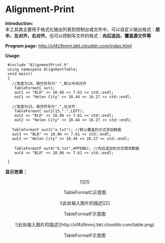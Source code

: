 # Alignment-Print
**Introduction:**  
本工具类主要用于格式化输出列表到控制台或文件中，可以自定义输出格式：**居中、左对齐、右对齐**。也可以控制写文件的格式：**向后追加、覆盖源文件等**

**Program page:** http://of4z9nmrj.bkt.clouddn.com/index.html

**Usage:** 
```
 #include "AlignmentPrint.h"
 using namespace AlignmentTable;
 void main()
 {
   //宽度为10，填充符号为" ",默认中间对齐
    TableFormatC out1;
    out1 << "BLR" << 10.96 << 7.61 << std::endl;
    out1 << "Helen City" << 10.44 << 16.27 << std::endl;

   //宽度为15，填充符号为".",左对齐
    TableFormatC out2(15,".",LEFT);
    out2 << "BLR" << 10.96 << 7.61 << std::endl;
    out2 << "Helen City" << 10.44 << 16.27 << std::endl;
 
   TableFormatF out3("a.txt"); //默认覆盖的方式添加数据
   out3 << "BLR" << 10.96 << 7.61 << std::endl;
   out3 << "Helen City" << 10.44 << 16.27 << std::endl;

    TableFormatF out4("b.txt",APPEND); //向后追加的方式增添数据
    out4 << "BLR" << 10.96 << 7.61 << std::endl;

 }
```
**显示效果：**
<center>
![][1]

TableFormatC示意图
</center>

<center>
 ![此处输入图片的描述][2]

  TableFormatF示意图
</center>

<center>
 ![此处输入图片的描述](http://of4z9nmrj.bkt.clouddn.com/table.png)
 
  TableFormatF示意图
</center>

  [1]: http://of4z9nmrj.bkt.clouddn.com/TableFormatC.png?imageView2/2/w/500/h/400/interlace/0/q/100
  [2]: http://of4z9nmrj.bkt.clouddn.com/TableFormatF.png?imageView2/2/w/500/h/400/interlace/0/q/100
